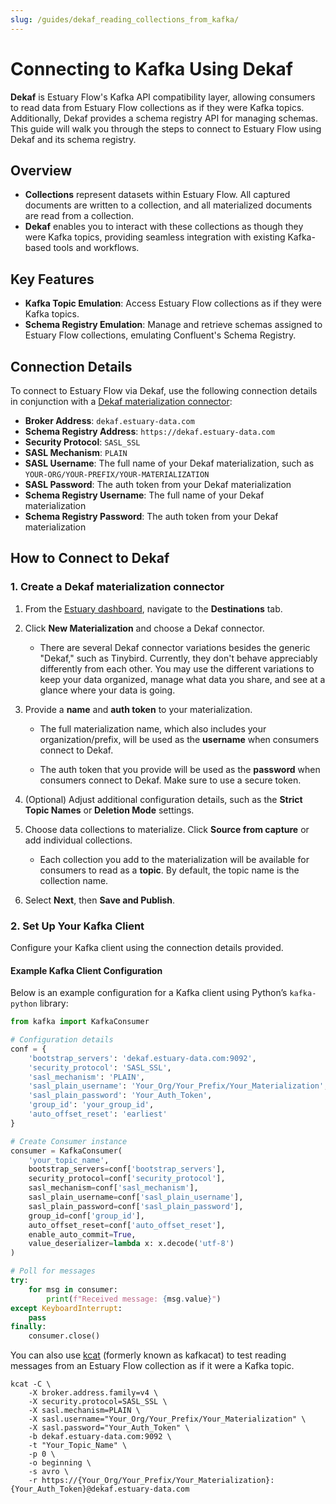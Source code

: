 ```yaml
---
slug: /guides/dekaf_reading_collections_from_kafka/
---
```


# Connecting to Kafka Using Dekaf

**Dekaf** is Estuary Flow's Kafka API compatibility layer, allowing consumers to read data from Estuary Flow collections
as if they were Kafka topics. Additionally, Dekaf provides a schema registry API for managing schemas. This guide will
walk you through the steps to connect to Estuary Flow using Dekaf and its schema registry.

## Overview

- **Collections** represent datasets within Estuary Flow. All captured documents are written to a collection, and all
  materialized documents are read from a collection.
- **Dekaf** enables you to interact with these collections as though they were Kafka topics, providing seamless
  integration with existing Kafka-based tools and workflows.

## Key Features

- **Kafka Topic Emulation**: Access Estuary Flow collections as if they were Kafka topics.
- **Schema Registry Emulation**: Manage and retrieve schemas assigned to Estuary Flow collections, emulating Confluent's
  Schema Registry.

## Connection Details

To connect to Estuary Flow via Dekaf, use the following connection details in conjunction with a
[Dekaf materialization connector](/reference/Connectors/materialization-connectors/Dekaf):

- **Broker Address**: `dekaf.estuary-data.com`
- **Schema Registry Address**: `https://dekaf.estuary-data.com`
- **Security Protocol**: `SASL_SSL`
- **SASL Mechanism**: `PLAIN`
- **SASL Username**: The full name of your Dekaf materialization, such as `YOUR-ORG/YOUR-PREFIX/YOUR-MATERIALIZATION`
- **SASL Password**: The auth token from your Dekaf materialization
- **Schema Registry Username**: The full name of your Dekaf materialization
- **Schema Registry Password**: The auth token from your Dekaf materialization

## How to Connect to Dekaf

### 1. Create a Dekaf materialization connector

1. From the [Estuary dashboard](https://dashboard.estuary.dev), navigate to the **Destinations** tab.

2. Click **New Materialization** and choose a Dekaf connector.

   - There are several Dekaf connector variations besides the generic "Dekaf," such as Tinybird. Currently, they don't behave appreciably differently from each other.
   You may use the different variations to keep your data organized, manage what data you share, and see at a glance where your data is going.

3. Provide a **name** and **auth token** to your materialization.

   - The full materialization name, which also includes your organization/prefix, will be used as the **username** when consumers connect to Dekaf.

   - The auth token that you provide will be used as the **password** when consumers connect to Dekaf. Make sure to use a secure token.

4. (Optional) Adjust additional configuration details, such as the **Strict Topic Names** or **Deletion Mode** settings.

5. Choose data collections to materialize. Click **Source from capture** or add individual collections.

   - Each collection you add to the materialization will be available for consumers to read as a **topic**. By default, the topic name is the collection name.

6. Select **Next**, then **Save and Publish**.

### 2. Set Up Your Kafka Client

Configure your Kafka client using the connection details provided.

#### Example Kafka Client Configuration

Below is an example configuration for a Kafka client using Python’s `kafka-python` library:

```python
from kafka import KafkaConsumer

# Configuration details
conf = {
    'bootstrap_servers': 'dekaf.estuary-data.com:9092',
    'security_protocol': 'SASL_SSL',
    'sasl_mechanism': 'PLAIN',
    'sasl_plain_username': 'Your_Org/Your_Prefix/Your_Materialization',
    'sasl_plain_password': 'Your_Auth_Token',
    'group_id': 'your_group_id',
    'auto_offset_reset': 'earliest'
}

# Create Consumer instance
consumer = KafkaConsumer(
    'your_topic_name',
    bootstrap_servers=conf['bootstrap_servers'],
    security_protocol=conf['security_protocol'],
    sasl_mechanism=conf['sasl_mechanism'],
    sasl_plain_username=conf['sasl_plain_username'],
    sasl_plain_password=conf['sasl_plain_password'],
    group_id=conf['group_id'],
    auto_offset_reset=conf['auto_offset_reset'],
    enable_auto_commit=True,
    value_deserializer=lambda x: x.decode('utf-8')
)

# Poll for messages
try:
    for msg in consumer:
        print(f"Received message: {msg.value}")
except KeyboardInterrupt:
    pass
finally:
    consumer.close()
```

You can also use [kcat](https://github.com/edenhill/kcat) (formerly known as kafkacat) to test reading messages from an
Estuary Flow collection as if it were a Kafka topic.

```shell
kcat -C \
    -X broker.address.family=v4 \
    -X security.protocol=SASL_SSL \
    -X sasl.mechanism=PLAIN \
    -X sasl.username="Your_Org/Your_Prefix/Your_Materialization" \
    -X sasl.password="Your_Auth_Token" \
    -b dekaf.estuary-data.com:9092 \
    -t "Your_Topic_Name" \
    -p 0 \
    -o beginning \
    -s avro \
    -r https://{Your_Org/Your_Prefix/Your_Materialization}:{Your_Auth_Token}@dekaf.estuary-data.com
```
